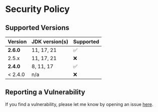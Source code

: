 # Security Policy

## Supported Versions

| Version   | JDK version(s) | Supported          |
| --------- | -------------- | ------------------ |
| **2.6.0** | 11, 17, 21     | :white_check_mark: |
| 2.5.x     | 11, 17, 21     | :x:                |
| **2.4.0** | 8, 11, 17      | :white_check_mark: |
| < 2.4.0   | n/a            | :x:                |

## Reporting a Vulnerability

If you find a vulnerability, please let me know by opening an issue [here](https://github.com/oswaldobapvicjr/performetrics/issues/new?assignees=&labels=&template=bug_report.md&title=).
